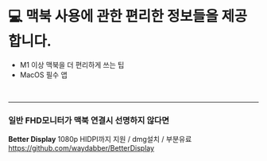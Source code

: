 # 💻 맥북 사용에 관한 편리한 정보들을 제공합니다.
- M1 이상 맥북을 더 편리하게 쓰는 팁
- MacOS 필수 앱

<br>

---

### 일반 FHD모니터가 맥북 연결시 선명하지 않다면

**Better Display**
1080p HIDPI까지 지원 / dmg설치 / 부분유료
https://github.com/waydabber/BetterDisplay
